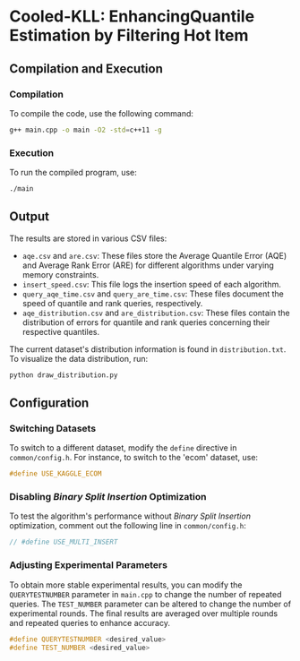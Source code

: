 # Cooled-KLL: EnhancingQuantile Estimation by Filtering Hot Item

## Compilation and Execution

### Compilation

To compile the code, use the following command:

```sh
g++ main.cpp -o main -O2 -std=c++11 -g
```

### Execution

To run the compiled program, use:

```sh
./main
```

## Output

The results are stored in various CSV files:

- `aqe.csv` and `are.csv`: These files store the Average Quantile Error (AQE) and Average Rank Error (ARE) for different algorithms under varying memory constraints.
- `insert_speed.csv`: This file logs the insertion speed of each algorithm.
- `query_aqe_time.csv` and `query_are_time.csv`: These files document the speed of quantile and rank queries, respectively.
- `aqe_distribution.csv` and `are_distribution.csv`: These files contain the distribution of errors for quantile and rank queries concerning their respective quantiles.

The current dataset's distribution information is found in `distribution.txt`. To visualize the data distribution, run:

```sh
python draw_distribution.py
```

## Configuration

### Switching Datasets

To switch to a different dataset, modify the `define` directive in `common/config.h`. For instance, to switch to the 'ecom' dataset, use:

```cpp
#define USE_KAGGLE_ECOM
```

### Disabling *Binary Split Insertion* Optimization

To test the algorithm's performance without *Binary Split Insertion* optimization, comment out the following line in `common/config.h`:

```cpp
// #define USE_MULTI_INSERT
```

### Adjusting Experimental Parameters

To obtain more stable experimental results, you can modify the `QUERYTESTNUMBER` parameter in `main.cpp` to change the number of repeated queries. The `TEST_NUMBER` parameter can be altered to change the number of experimental rounds. The final results are averaged over multiple rounds and repeated queries to enhance accuracy.

```cpp
#define QUERYTESTNUMBER <desired_value>
#define TEST_NUMBER <desired_value>
```